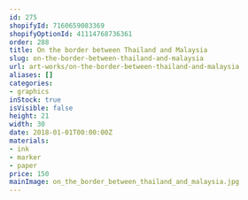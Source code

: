 ```yaml
---
id: 275
shopifyId: 7160659083369
shopifyOptionId: 41114768736361
order: 288
title: On the border between Thailand and Malaysia
slug: on-the-border-between-thailand-and-malaysia
url: art-works/on-the-border-between-thailand-and-malaysia
aliases: []
categories:
- graphics
inStock: true
isVisible: false
height: 21
width: 30
date: 2018-01-01T00:00:00Z
materials:
- ink
- marker
- paper
price: 150
mainImage: on_the_border_between_thailand_and_malaysia.jpg
---
```


